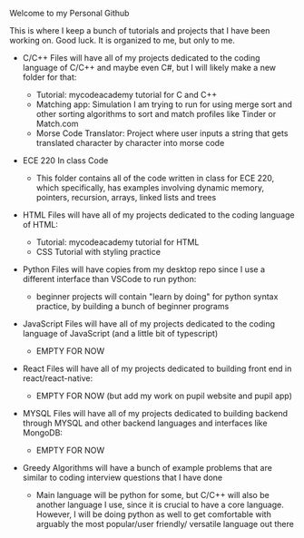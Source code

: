 Welcome to my Personal Github

This is where I keep a bunch of tutorials and projects that I have been working on. Good luck. It is organized to me, but only to me. 

- C/C++ Files will have all of my projects dedicated to the coding language of C/C++ and maybe even C#, but I will likely make a new folder for that:
  - Tutorial: mycodeacademy tutorial for C and C++ 
  - Matching app: Simulation I am trying to run for using merge sort and other sorting algorithms to sort and match profiles like Tinder or Match.com
  - Morse Code Translator: Project where user inputs a string that gets translated character by character into morse code

- ECE 220 In class Code
  - This folder contains all of the code written in class for ECE 220, which specifically, has examples involving dynamic memory, pointers, recursion, arrays, linked lists and trees

- HTML Files will have all of my projects dedicated to the coding language of HTML:
  - Tutorial: mycodeacademy tutorial for HTML 
  - CSS Tutorial with styling practice

- Python Files will have copies from my desktop repo since I use a different interface than VSCode to run python: 
  - beginner projects will contain "learn by doing" for python syntax practice, by building a bunch of beginner programs 

- JavaScript Files will have all of my projects dedicated to the coding language of JavaScript (and a little bit of typescript)
  - EMPTY FOR NOW 

- React Files will have all of my projects dedicated to building front end in react/react-native:
  - EMPTY FOR NOW (but add my work on pupil website and pupil app) 

- MYSQL Files will have all of my projects dedicated to building backend through MYSQL and other backend languages and interfaces like MongoDB:
  - EMPTY FOR NOW

- Greedy Algorithms will have a bunch of example problems that are similar to coding interview questions that I have done 
  - Main language will be python for some, but C/C++ will also be another language I use, since it is crucial to have a core language. However, I will be doing python as well to get comfortable with arguably the most popular/user friendly/ versatile language out there 

